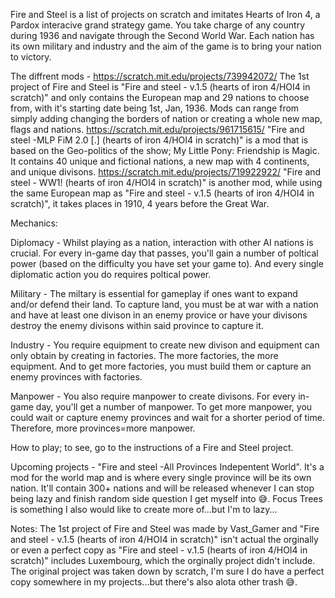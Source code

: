   Fire and Steel is a list of projects on scratch and imitates Hearts of Iron 4, a Pardox interacive grand strategy game. You take charge of any country during 1936 and navigate through the Second World War. Each nation has its own military and industry and the aim of the game is to bring your nation to victory.
  
  The diffrent mods - https://scratch.mit.edu/projects/739942072/ The 1st project of Fire and Steel is "Fire and steel - v.1.5 (hearts of iron 4/HOI4 in scratch)" and only contains the European map and 29 nations to choose from, with it's starting date being 1st, Jan, 1936. Mods can range from simply adding changing the borders of nation or creating a whole new map, flags and nations. https://scratch.mit.edu/projects/961715615/ "Fire and steel -MLP FiM 2.0 [.] (hearts of iron 4/HOI4 in scratch)" is a mod that is based on the Geo-politics of the show; My Little Pony: Friendship is Magic. It contains 40 unique and fictional nations, a new map with 4 continents, and unique divisons. https://scratch.mit.edu/projects/719922922/ "Fire and steel - WW1! (hearts of iron 4/HOI4 in scratch)" is another mod, while using the same European map as "Fire and steel - v.1.5 (hearts of iron 4/HOI4 in scratch)", it takes places in 1910, 4 years before the Great War.

Mechanics:

  Diplomacy - Whilst playing as a nation, interaction with other AI nations is crucial. For every in-game day that passes, you'll gain a number of poltical power (based on the difficulty you have set your game to). And every single diplomatic action you do requires poltical power.
  
  Military - The miltary is essential for gameplay if ones want to expand and/or defend their land. To capture land, you must be at war with a nation and have at least one divison in an enemy provice or have your divisons destroy the enemy divisons within said province to capture it.
  
  Industry - You require equipment to create new divison and equipment can only obtain by creating in factories. The more factories, the more equipment. And to get more factories, you must build them or capture an enemy provinces with factories.
  
  Manpower - You also require manpower to create divisons. For every in-game day, you'll get a number of manpower. To get more manpower, you could wait or capture enemy provinces and wait for a shorter period of time. Therefore, more provinces=more manpower.
  
  How to play; to see, go to the instructions of a Fire and Steel project.


  Upcoming projects - "Fire and steel -All Provinces Indepentent World". It's a mod for the world map and is where every single province will be its own nation. It'll contain 300+ nations and will be released whenever I can stop being lazy and finish random side question I get myself into 😅. Focus Trees is something I also would like to create more of...but I'm to lazy...

Notes: The 1st project of Fire and Steel was made by Vast_Gamer and "Fire and steel - v.1.5 (hearts of iron 4/HOI4 in scratch)" isn't actual the orginally or even a perfect copy as "Fire and steel - v.1.5 (hearts of iron 4/HOI4 in scratch)" includes Luxembourg, which the orginally project didn't include. The original project was taken down by scratch, I'm sure I do have a perfect copy somewhere in my projects...but there's also alota other trash 😅.
